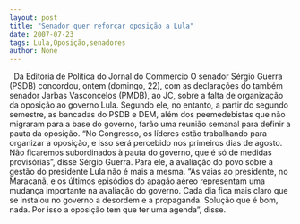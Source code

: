 ```yaml
---
layout: post
title: "Senador quer reforçar oposição a Lula"
date: 2007-07-23
tags: Lula,Oposição,senadores
author: None
---
```

&nbsp;
Da Editoria de Pol&iacute;tica do Jornal do Commercio
O senador S&eacute;rgio Guerra (PSDB) concordou, ontem (domingo, 22), com as declara&ccedil;&otilde;es do tamb&eacute;m senador Jarbas Vasconcelos (PMDB), ao JC, sobre a falta de organiza&ccedil;&atilde;o da oposi&ccedil;&atilde;o ao governo Lula. Segundo ele, no entanto, a partir do segundo semestre, as bancadas do PSDB e DEM, al&eacute;m dos peemedebistas que n&atilde;o migraram para a base do governo, far&atilde;o uma reuni&atilde;o semanal para definir a pauta da oposi&ccedil;&atilde;o. 
&ldquo;No Congresso, os l&iacute;deres est&atilde;o trabalhando para organizar a oposi&ccedil;&atilde;o, e isso ser&aacute; percebido nos primeiros dias de agosto. N&atilde;o ficaremos subordinados &agrave; pauta do governo, que &eacute; s&oacute; de medidas provis&oacute;rias&rdquo;, disse S&eacute;rgio Guerra. 
Para ele, a avalia&ccedil;&atilde;o do povo sobre a gest&atilde;o do presidente Lula n&atilde;o &eacute; mais a mesma. &ldquo;As vaias ao presidente, no Maracan&atilde;, e os &uacute;ltimos epis&oacute;dios do apag&atilde;o a&eacute;reo representam uma mudan&ccedil;a importante na avalia&ccedil;&atilde;o do governo. Cada dia fica mais claro que se instalou no governo a desordem e a propaganda. Solu&ccedil;&atilde;o que &eacute; bom, nada. Por isso a oposi&ccedil;&atilde;o tem que ter uma agenda&rdquo;, disse. 